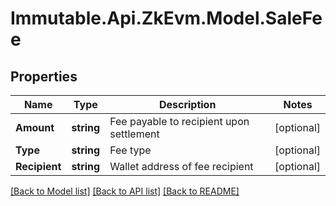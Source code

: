 # Immutable.Api.ZkEvm.Model.SaleFee

## Properties

Name | Type | Description | Notes
------------ | ------------- | ------------- | -------------
**Amount** | **string** | Fee payable to recipient upon settlement | [optional] 
**Type** | **string** | Fee type | [optional] 
**Recipient** | **string** | Wallet address of fee recipient | [optional] 

[[Back to Model list]](../README.md#documentation-for-models) [[Back to API list]](../README.md#documentation-for-api-endpoints) [[Back to README]](../README.md)

